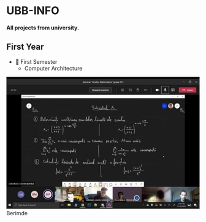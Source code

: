 # UBB-INFO
**All projects from university.**
## First Year
* 📂 First Semester
  * Computer Architecture

![Poza cu berimde](https://github.com/TudorMurariu/UBB-INFO/blob/main/an1/Semestrul1/Analiza/Partial/SUbiectPartialA.jpg)<br>
Berimde
